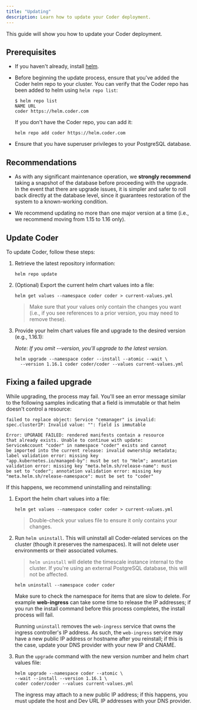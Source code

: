 ```yaml
---
title: "Updating"
description: Learn how to update your Coder deployment.
---
```


This guide will show you how to update your Coder deployment.

## Prerequisites

- If you haven't already, install [helm](https://helm.sh/docs/intro/install/).

- Before beginning the update process, ensure that you've added the Coder helm
  repo to your cluster. You can verify that the Coder repo has been added to
  helm using `helm repo list`:

  ```console
  $ helm repo list
  NAME URL
  coder https://helm.coder.com
  ```

  If you don't have the Coder repo, you can add it:

  ```console
  helm repo add coder https://helm.coder.com
  ```

- Ensure that you have superuser privileges to your PostgreSQL database.

## Recommendations

- As with any significant maintenance operation, we **strongly recommend**
  taking a snapshot of the database before proceeding with the upgrade. In the
  event that there are upgrade issues, it is simpler and safer to roll back
  directly at the database level, since it guarantees restoration of the system
  to a known-working condition.

- We recommend updating no more than one major version at a time (i.e., we
  recommend moving from 1.15 to 1.16 only).

## Update Coder

To update Coder, follow these steps:

1. Retrieve the latest repository information:

   ```console
   helm repo update
   ```

1. (Optional) Export the current helm chart values into a file:

   ```console
   helm get values --namespace coder coder > current-values.yml
   ```

   > Make sure that your values only contain the changes you want (i.e., if you
   > see references to a prior version, you may need to remove these).

1. Provide your helm chart values file and upgrade to the desired version (e.g.,
   1.16.1):

   _Note: If you omit --version, you'll upgrade to the latest version._

   ```console
   helm upgrade --namespace coder --install --atomic --wait \
     --version 1.16.1 coder coder/coder --values current-values.yml
   ```

## Fixing a failed upgrade

While upgrading, the process may fail. You'll see an error message similar to
the following samples indicating that a field is immutable or that helm doesn't
control a resource:

```text
failed to replace object: Service "cemanager" is invalid:
spec.clusterIP: Invalid value: "": field is immutable
```

```text
Error: UPGRADE FAILED: rendered manifests contain a resource
that already exists. Unable to continue with update:
ServiceAccount "coder" in namespace "coder" exists and cannot
be imported into the current release: invalid ownership metadata;
label validation error: missing key
"app.kubernetes.io/managed-by": must be set to "Helm"; annotation
validation error: missing key "meta.helm.sh/release-name": must
be set to "coder"; annotation validation error: missing key
"meta.helm.sh/release-namespace": must be set to "coder"
```

If this happens, we recommend uninstalling and reinstalling:

1. Export the helm chart values into a file:

   ```console
   helm get values --namespace coder coder > current-values.yml
   ```

   > Double-check your values file to ensure it only contains your changes.

1. Run `helm uninstall`. This will uninstall all Coder-related services on the
   cluster (though it preserves the namespaces). It will not delete user
   environments or their associated volumes.

   > `helm uninstall` will delete the timescale instance internal to the
   > cluster. If you're using an external PostgreSQL database, this will not be
   > affected.

   ```console
   helm uninstall --namespace coder coder
   ```

   Make sure to check the namespace for items that are slow to delete. For
   example **web-ingress** can take some time to release the IP addresses; if
   you run the install command before this process completes, the install
   process will fail.

   Running `uninstall` removes the `web-ingress` service that owns the ingress
   controller's IP address. As such, the `web-ingress` service may have a new
   public IP address or hostname after you reinstall; if this is the case,
   update your DNS provider with your new IP and CNAME.

1. Run the `upgrade` command with the new version number and helm chart values
   file:

   ```console
   helm upgrade --namespace coder --atomic \
   --wait --install --version 1.16.1 \
   coder coder/coder --values current-values.yml
   ```

   The ingress may attach to a new public IP address; if this happens, you must
   update the host and Dev URL IP addresses with your DNS provider.
